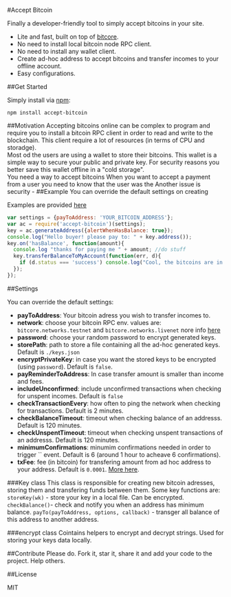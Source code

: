 #Accept Bitcoin


Finally a developer-friendly tool to simply accept bitcoins in your site. 

  - Lite and fast, built on top of [bitcore](http://bitcore.io).
  - No need to install local bitcoin node RPC client.
  - No need to install any wallet client.
  - Create ad-hoc address to accept bitcoins and transfer incomes to your offline account.
  - Easy configurations.


##Get Started

Simply install via [npm](https://npmjs.org/):

```
npm install accept-bitcoin
```
##Motivation 
Accepting bitcoins online can be complex to program and require you to install a bitcoin RPC client in order to read and write to the blockchain. This client require a lot of resources (in terms of CPU and storadge).  
Most od the users are using a wallet to store their bitcoins. This wallet is a simple way to secure your public and private key. For security reasons you better save this wallet offline in a "cold storage".   
You need a way to accept bitcoins 
When you want to accept a payment from a user you need to know that the user was the 
Another issue is security - 
##Example
You can override the default settings on creating

Examples are provided [here](https://github.com/sagivo/accept-bitcoin/blob/master/examples.js)
```javascript
var settings = {payToAddress: 'YOUR_BITCOIN_ADDRESS'};
var ac = require('accept-bitcoin')(settings);
key = ac.generateAddress({alertWhenHasBalance: true});
console.log("Hello buyer! please pay to: " + key.address());
key.on('hasBalance', function(amount){
  console.log "thanks for paying me " + amount; //do stuff
  key.transferBalanceToMyAccount(function(err, d){
    if (d.status === 'success') console.log("Cool, the bitcoins are in my private account!");
  });
});
```

##Settings

You can override the default settings:  
  - **payToAddress**: Your bitcoin adress you wish to transfer incomes to. 
  - **network**: choose your bitcoin RPC env. values are: `bitcore.networks.testnet` and `bitcore.networks.livenet`
nore info [here](https://github.com/bitpay/bitcore/blob/cd353ac02e76fb3294c40366d8d5dc04ce1939d7/networks.js)  
  - **password**: choose your random password to encrypt generated keys.  
  - **storePath**: path to store a file containing all the ad-hoc generated keys. Default is `./keys.json`
  - **encryptPrivateKey**: in case you want the stored keys to be encrypted (using `password`). Default is `false`.
  - **payReminderToAddress**: In case transfer amount is smaller than income and fees. 
  - **includeUnconfirmed**: include unconfirmed transactions when checking for unspent incomes. Default is `false`
  - **checkTransactionEvery**: how often to ping the network when checking for transactions. Default is 2 minutes. 
  - **checkBalanceTimeout**: timeout when checking balance of an addresss. Default is 120 minutes. 
  - **checkUnspentTimeout**: timeout when checking unspent transactions of an addresss. Default is 120 minutes. 
  - **minimumConfirmations**: minumim confirmations needed in order to trigger `` event. Default is 6 (around 1 hour to acheave 6 confirmations).
  - **txFee**: fee (in bitcoin) for transfering amount from ad hoc address to your address. Default is `0.0001`. [More here](https://en.bitcoin.it/wiki/Transaction_fees).

###Key class
This class is responsible for creating new bitcoin adresses, storing them and transfering funds between them. Some key functions are:  
`storeKey(wk)` - store your key in a local file. Can be encrypted.  
`checkBalance()`- check and notify you when an address has minimum balance.
`payTo(payToAddress, options, callback)` - transger all balance of this address to another address.

###encrypt class
Cointains helpers to encrypt and decrypt strings. Used for storing your keys data locally.  

##Contribute
Please do. Fork it, star it, share it and add your code to the project. Help others. 

##License

MIT